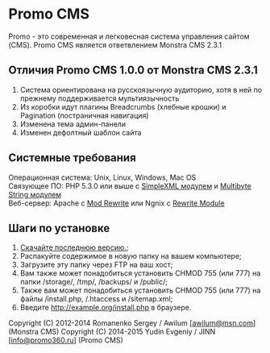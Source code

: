 # Promo CMS
Promo - это современная и легковесная система управления сайтом (CMS). Promo CMS является ответвлением Monstra CMS 2.3.1 

## Отличия Promo CMS 1.0.0 от Monstra CMS 2.3.1
1. Система ориентирована на русскоязычную аудиторию, хотя в ней по прежнему поддерживается мультиязычность
2. Из коробки идут плагины Breadcrumbs (хлебные крошки) и Pagination (постраничная навигация)
3. Изменена тема админ-панели
4. Изменен дефолтный шаблон сайта

## Системные требования
Операционная система: Unix, Linux, Windows, Mac OS   
Связующее ПО: PHP 5.3.0 или выше с [SimpleXML модулем](http://php.net/simplexml) и [Multibyte String модулем](http://php.net/mbstring)   
Веб-сервер: Apache с [Mod Rewrite](http://httpd.apache.org/docs/current/mod/mod_rewrite.html) или Ngnix с [Rewrite Module](http://wiki.nginx.org/HttpRewriteModule)   

## Шаги по установке
1. [Скачайте последнюю версию.](http://cms.promo360.ru/download);
2. Распакуйте содержимое в новую папку на вашем компьютере;
3. Загрузите эту папку через FTP на ваш хост;
4. Вам также может понадобиться установить CHMOD 755 (или 777) на папки /storage/, /tmp/, /backups/ и /public/;
5. Также вам может понадобиться установить CHMOD 755 (или 777) на файлы /install.php, /.htaccess и /sitemap.xml;
6. Введите http://example.org/install.php в браузере.

Copyright (C) 2012-2014 Romanenko Sergey / Awilum [awilum@msn.com] (Monstra CMS)
Copyright (C) 2014-2015 Yudin Evgeniy / JINN [info@promo360.ru] (Promo CMS)
